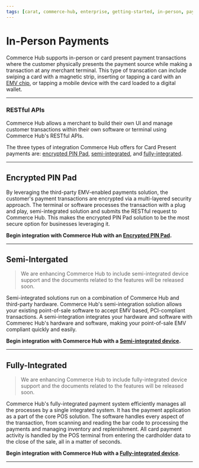 ```yaml
---
tags: [carat, commerce-hub, enterprise, getting-started, in-person, payments, card-not-present, card-present, emv, debit, software, terminal, point-of-sale, pos]
---
```


# In-Person Payments

Commerce Hub supports in-person or card present payment transactions where the customer physically presents the payment source while making a transaction at any merchant terminal. This type of transcation can include swiping a card with a magnetic strip, inserting or tapping a card with an [EMV chip](?path=docs/Resources/FAQs-Glossary/Glossary.md#emv), or tapping a mobile device with the card loaded to a digital wallet.

---

### RESTful APIs

Commerce Hub allows a merchant to build their own UI and manage customer transactions within their own software or terminal using Commerce Hub's RESTful APIs.

The three types of integration Commerce Hub offers for Card Present payments are: [encrypted PIN Pad](#encrypted-pin-pad), [semi-integrated](#semi-integrated), and [fully-integrated](#fully-integrated). 

---

## Encrypted PIN Pad
 
By leveraging the third-party EMV-enabled payments solution, the customer's payment transactions are encrypted via a multi-layered security approach. The terminal or software processes the transaction with a plug and play, semi-integrated solution and submits the RESTful request to Commerce Hub. This makes the encrypted PIN Pad solution to be the most secure option for businesses leveraging it. 

**Begin integration with Commerce Hub with an [Encrypted PIN Pad](?path=docs/In-Person/Integrations/Encrypted-PIN-Pad.md).**

---

## Semi-Intergated

<!-- theme: danger -->
> We are enhancing Commerce Hub to include semi-integrated device support and the documents related to the features will be released soon.

Semi-integrated solutions run on a combination of Commerce Hub and third-party hardware. Commerce Hub's semi-integration solution allows your existing point-of-sale software to accept EMV based, PCI-compliant transactions. A semi-integration integrates your hardware and software with Commerec Hub's hardware and software, making your point-of-sale EMV compliant quickly and easily.

**Begin integration with Commerce Hub with a [Semi-integrated device](?path=docs/In-Person/Integrations/Semi-Integrated.md).**

---

## Fully-Integrated

<!-- theme: danger -->
> We are enhancing Commerce Hub to include fully-integrated device support and the documents related to the features will be released soon.

Commerce Hub's fully-integrated payment system efficiently manages all the processes by a single integrated system. It has the payment application as a part of the core POS solution. The software handles every aspect of the transaction, from scanning and reading the bar code to processing the payments and managing inventory and replenishment. All card payment activity is handled by the POS terminal from entering the cardholder data to the close of the sale, all in a matter of seconds.

**Begin integration with Commerce Hub with a [Fully-integrated device](?path=docs/In-Person/Integrations/Fully-Integrated.md).**

---
